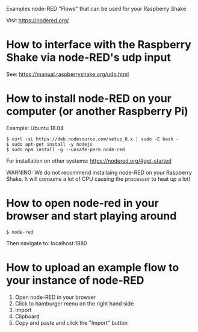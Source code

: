 Examples node-RED "Flows" that can be used for your Raspberry Shake

Visit https://nodered.org/


# How to interface with the Raspberry Shake via node-RED's udp input

See: https://manual.raspberryshake.org/udp.html


# How to install node-RED on your computer (or another Raspberry Pi)

Example: Ubuntu 18.04

	$ curl -sL https://deb.nodesource.com/setup_8.x | sudo -E bash -
	$ sudo apt-get install -y nodejs
	$ sudo npm install -g --unsafe-perm node-red

For installation on other systems: https://nodered.org/#get-started

WARNING: We do not recommend installaing node-RED on your Raspberry Shake. It will consume a lot of CPU causing the processor to heat up a lot!


# How to open node-red in your browser and start playing around

	$ node-red

Then navigate to: localhost:1880


# How to upload an example flow to your instance of node-RED

1. Open node-RED in your browser
2. Click to hamburger menu on the right hand side
3. Import
4. Clipboard
5. Copy and paste and click the "Import" button





